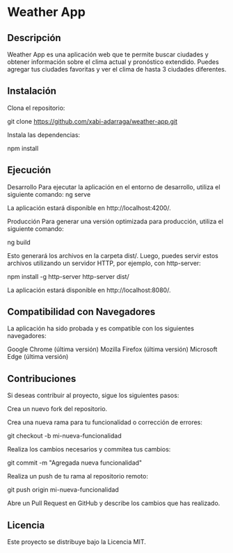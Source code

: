 
# Weather App

## Descripción
Weather App es una aplicación web que te permite buscar ciudades y obtener información sobre el clima actual y pronóstico extendido. Puedes agregar tus ciudades favoritas y ver el clima de hasta 3 ciudades diferentes.

## Instalación
Clona el repositorio:

git clone https://github.com/xabi-adarraga/weather-app.git

Instala las dependencias:

npm install

## Ejecución
Desarrollo
Para ejecutar la aplicación en el entorno de desarrollo, utiliza el siguiente comando:
ng serve

La aplicación estará disponible en http://localhost:4200/.

Producción
Para generar una versión optimizada para producción, utiliza el siguiente comando:

ng build

Esto generará los archivos en la carpeta dist/. Luego, puedes servir estos archivos utilizando un servidor HTTP, por ejemplo, con http-server:

npm install -g http-server
http-server dist/

La aplicación estará disponible en http://localhost:8080/.

## Compatibilidad con Navegadores
La aplicación ha sido probada y es compatible con los siguientes navegadores:

Google Chrome (última versión)
Mozilla Firefox (última versión)
Microsoft Edge (última versión)

## Contribuciones
Si deseas contribuir al proyecto, sigue los siguientes pasos:

Crea un nuevo fork del repositorio.

Crea una nueva rama para tu funcionalidad o corrección de errores:

git checkout -b mi-nueva-funcionalidad

Realiza los cambios necesarios y commitea tus cambios:

git commit -m "Agregada nueva funcionalidad"

Realiza un push de tu rama al repositorio remoto:

git push origin mi-nueva-funcionalidad

Abre un Pull Request en GitHub y describe los cambios que has realizado.

## Licencia
Este proyecto se distribuye bajo la Licencia MIT.